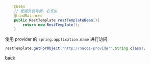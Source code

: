 ```Java
    @Bean
    // 配置负载均衡，必须加
    @LoadBalanced
    public RestTemplate restTemplateBean(){
        return new RestTemplate();
    }
```

使用 provider 的 `spring.application.name` 进行访问

```Java
restTemplate.getForObject("http://nacos-provider",String.class);
```

[back](../2.md)  